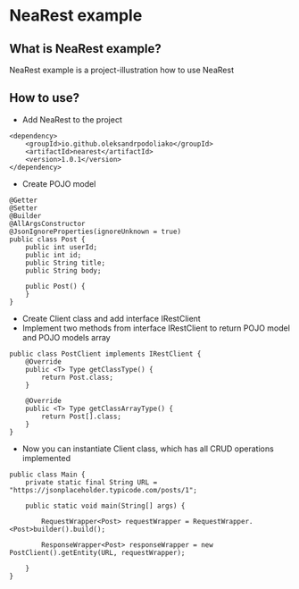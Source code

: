 # NeaRest example

## What is NeaRest example?
NeaRest example is a project-illustration how to use NeaRest
## How to use?
* Add NeaRest to the project
```
<dependency>
    <groupId>io.github.oleksandrpodoliako</groupId>
    <artifactId>nearest</artifactId>
    <version>1.0.1</version>
</dependency>
```
* Create POJO model

```
@Getter
@Setter
@Builder
@AllArgsConstructor
@JsonIgnoreProperties(ignoreUnknown = true)
public class Post {
    public int userId;
    public int id;
    public String title;
    public String body;

    public Post() {
    }
}
```

* Create Client class and add interface IRestClient
* Implement two methods from interface IRestClient to return POJO model and POJO models array


```
public class PostClient implements IRestClient {
    @Override
    public <T> Type getClassType() {
        return Post.class;
    }

    @Override
    public <T> Type getClassArrayType() {
        return Post[].class;
    }
}
```
* Now you can instantiate Client class, which has all CRUD operations implemented

```
public class Main {
    private static final String URL = "https://jsonplaceholder.typicode.com/posts/1";

    public static void main(String[] args) {

        RequestWrapper<Post> requestWrapper = RequestWrapper.<Post>builder().build();

        ResponseWrapper<Post> responseWrapper = new PostClient().getEntity(URL, requestWrapper);
        
    }
}
```